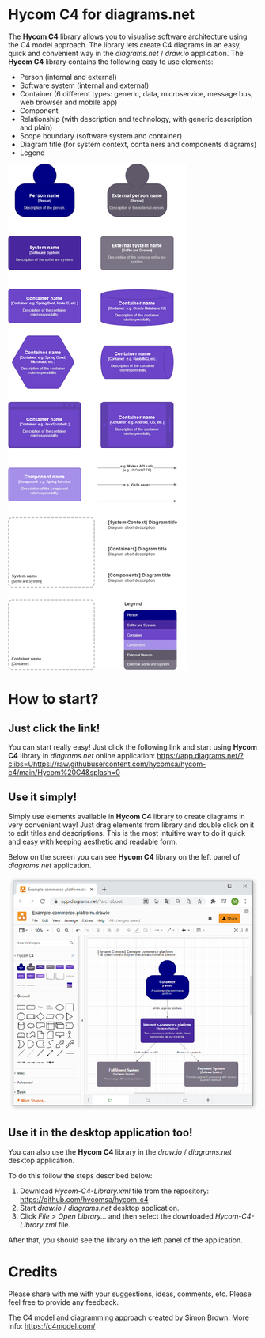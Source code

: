# Hycom C4 for diagrams.net
The **Hycom C4** library allows you to visualise software architecture using the C4 model approach. The library lets create C4 diagrams in an easy, quick and convenient way in the *diagrams.net* / *draw.io* application.
The **Hycom C4** library contains the following easy to use elements:
- Person (internal and external)
- Software system (internal and external)
- Container (6 different types: generic, data, microservice, message bus, web browser and mobile app)
- Component
- Relationship (with description and technology, with generic description and plain)
- Scope boundary (software system and container)
- Diagram title (for system context, containers and components diagrams)
- Legend

![hycom-c4](/Hycom-C4.png)

# How to start?
## Just click the link!
You can start really easy! Just click the following link and start using **Hycom C4** library in *diagrams.net* online application: https://app.diagrams.net/?clibs=Uhttps://raw.githubusercontent.com/hycomsa/hycom-c4/main/Hycom%20C4&splash=0

## Use it simply!
Simply use elements available in **Hycom C4** library to create diagrams in very convenient way! Just drag elements from library and double click on it to edit titles and descriptions. This is the most intuitive way to do it quick and easy with keeping aesthetic and readable form.

Below on the screen you can see **Hycom C4** library on the left panel of *diagrams.net* application.

![hycom-c4](/Hycom-C4-Screenshot.png)

## Use it in the desktop application too!
You can also use the **Hycom C4** library in the *draw.io* / *diagrams.net* desktop application.

To do this follow the steps described below:
1. Download *Hycom-C4-Library.xml* file from the repository: https://github.com/hycomsa/hycom-c4
2. Start *draw.io* / *diagrams.net* desktop application.
3. Click *File* > *Open Library...* and then select the downloaded *Hycom-C4-Library.xml* file.

After that, you should see the library on the left panel of the application.

# Credits
Please share with me with your suggestions, ideas, comments, etc. Please feel free to provide any feedback.

The C4 model and diagramming approach created by Simon Brown. More info: https://c4model.com/
